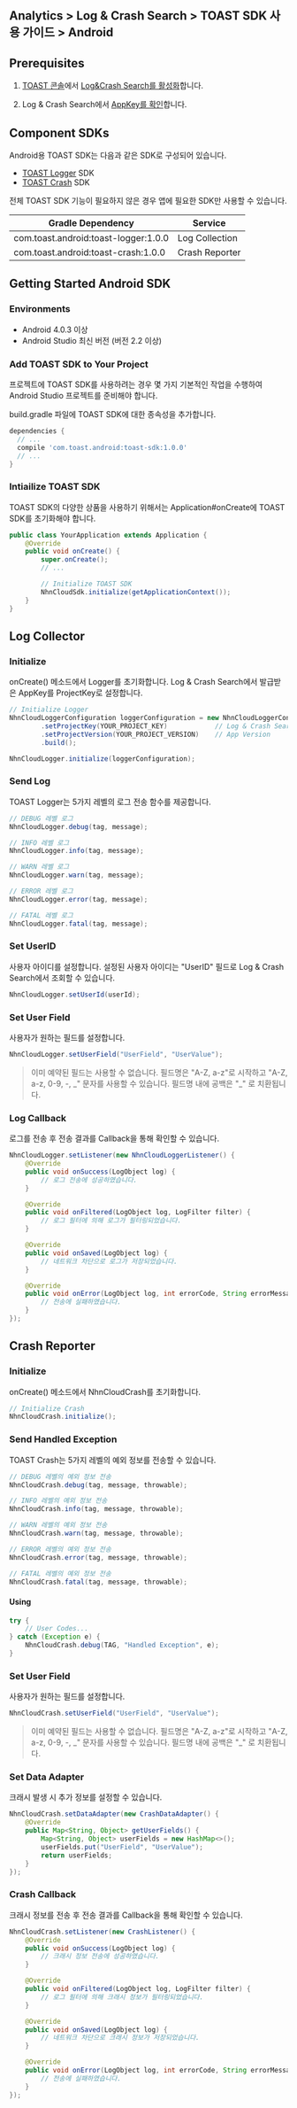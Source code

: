## Analytics > Log & Crash Search > TOAST SDK 사용 가이드 > Android

## Prerequisites

1. [TOAST 콘솔](https://console.cloud.toast.com)에서 [Log&Crash Search를 활성화](https://docs.toast.com/ko/Analytics/Log%20&%20Crash%20Search/ko/console-guide/)합니다.

2. Log & Crash Search에서 [AppKey를 확인](https://docs.toast.com/ko/Analytics/Log%20&%20Crash%20Search/ko/console-guide/#appkey)합니다.

## Component SDKs

Android용 TOAST SDK는 다음과 같은 SDK로 구성되어 있습니다.

* [TOAST Logger](#log-collector) SDK
* [TOAST Crash](#crash-reporter) SDK

전체 TOAST SDK 기능이 필요하지 않은 경우 앱에 필요한 SDK만 사용할 수 있습니다.

| Gradle Dependency | Service |
| --- | --- |
| com.toast.android:toast-logger:1.0.0 | Log Collection |
| com.toast.android:toast-crash:1.0.0 | Crash Reporter |

## Getting Started Android SDK

### Environments

* Android 4.0.3 이상
* Android Studio 최신 버전 (버전 2.2 이상)

### Add TOAST SDK to Your Project

프로젝트에 TOAST SDK를 사용하려는 경우 몇 가지 기본적인 작업을 수행하여 Android Studio 프로젝트를 준비해야 합니다.

build.gradle 파일에 TOAST SDK에 대한 종속성을 추가합니다.

```groovy
dependencies {
  // ...
  compile 'com.toast.android:toast-sdk:1.0.0'
  // ...
}
```

### Intiailize TOAST SDK

TOAST SDK의 다양한 상품을 사용하기 위해서는 Application#onCreate에 TOAST SDK를 초기화해야 합니다.

```java
public class YourApplication extends Application {
    @Override
    public void onCreate() {
        super.onCreate();
        // ...

        // Initialize TOAST SDK
        NhnCloudSdk.initialize(getApplicationContext());
    }
}
```

## Log Collector

### Initialize

onCreate() 메소드에서 Logger를 초기화합니다.
Log & Crash Search에서 발급받은 AppKey를 ProjectKey로 설정합니다.

```java
// Initialize Logger
NhnCloudLoggerConfiguration loggerConfiguration = new NhnCloudLoggerConfiguration.Builder()
        .setProjectKey(YOUR_PROJECT_KEY)            // Log & Crash Search AppKey
        .setProjectVersion(YOUR_PROJECT_VERSION)    // App Version
        .build();

NhnCloudLogger.initialize(loggerConfiguration);
```

### Send Log

TOAST Logger는 5가지 레벨의 로그 전송 함수를 제공합니다.

```java
// DEBUG 레벨 로그
NhnCloudLogger.debug(tag, message);

// INFO 레벨 로그
NhnCloudLogger.info(tag, message);

// WARN 레벨 로그
NhnCloudLogger.warn(tag, message);

// ERROR 레벨 로그
NhnCloudLogger.error(tag, message);

// FATAL 레벨 로그
NhnCloudLogger.fatal(tag, message);
```

### Set UserID

사용자 아이디를 설정합니다.
설정된 사용자 아이디는 "UserID" 필드로 Log & Crash Search에서 조회할 수 있습니다.

```java
NhnCloudLogger.setUserId(userId);
```

### Set User Field

사용자가 원하는 필드를 설정합니다.

```java
NhnCloudLogger.setUserField("UserField", "UserValue");
```

> 이미 예약된 필드는 사용할 수 없습니다.
> 필드명은 "A-Z, a-z"로 시작하고 "A-Z, a-z, 0-9, -, _" 문자를 사용할 수 있습니다.
> 필드명 내에 공백은 "\_" 로 치환됩니다.

### Log Callback

로그를 전송 후 전송 결과를 Callback을 통해 확인할 수 있습니다.

```java
NhnCloudLogger.setListener(new NhnCloudLoggerListener() {
    @Override
    public void onSuccess(LogObject log) {
        // 로그 전송에 성공하였습니다.
    }

    @Override
    public void onFiltered(LogObject log, LogFilter filter) {
        // 로그 필터에 의해 로그가 필터링되었습니다.
    }

    @Override
    public void onSaved(LogObject log) {
        // 네트워크 차단으로 로그가 저장되었습니다.
    }

    @Override
    public void onError(LogObject log, int errorCode, String errorMessage) {
        // 전송에 실패하였습니다.
    }
});
```

## Crash Reporter

### Initialize

onCreate() 메소드에서 NhnCloudCrash를 초기화합니다.

```java
// Initialize Crash
NhnCloudCrash.initialize();
```

### Send Handled Exception

TOAST Crash는 5가지 레벨의 예외 정보를 전송할 수 있습니다.

```java
// DEBUG 레벨의 예외 정보 전송
NhnCloudCrash.debug(tag, message, throwable);

// INFO 레벨의 예외 정보 전송
NhnCloudCrash.info(tag, message, throwable);

// WARN 레벨의 예외 정보 전송
NhnCloudCrash.warn(tag, message, throwable);

// ERROR 레벨의 예외 정보 전송
NhnCloudCrash.error(tag, message, throwable);

// FATAL 레벨의 예외 정보 전송
NhnCloudCrash.fatal(tag, message, throwable);
```

#### Using

```java
try {
    // User Codes...
} catch (Exception e) {
    NhnCloudCrash.debug(TAG, "Handled Exception", e);
}
```

### Set User Field

사용자가 원하는 필드를 설정합니다.

```java
NhnCloudCrash.setUserField("UserField", "UserValue");
```

> 이미 예약된 필드는 사용할 수 없습니다.
> 필드명은 "A-Z, a-z"로 시작하고 "A-Z, a-z, 0-9, -, _" 문자를 사용할 수 있습니다.
> 필드명 내에 공백은 "\_" 로 치환됩니다.

### Set Data Adapter

크래시 발생 시 추가 정보를 설정할 수 있습니다.

```java
NhnCloudCrash.setDataAdapter(new CrashDataAdapter() {
    @Override
    public Map<String, Object> getUserFields() {
        Map<String, Object> userFields = new HashMap<>();
        userFields.put("UserField", "UserValue");
        return userFields;
    }
});
```

### Crash Callback

크래시 정보를 전송 후 전송 결과를 Callback을 통해 확인할 수 있습니다.

```java
NhnCloudCrash.setListener(new CrashListener() {
    @Override
    public void onSuccess(LogObject log) {
        // 크래시 정보 전송에 성공하였습니다.
    }

    @Override
    public void onFiltered(LogObject log, LogFilter filter) {
        // 로그 필터에 의해 크래시 정보가 필터링되었습니다.
    }

    @Override
    public void onSaved(LogObject log) {
        // 네트워크 차단으로 크래시 정보가 저장되었습니다.
    }

    @Override
    public void onError(LogObject log, int errorCode, String errorMessage) {
        // 전송에 실패하였습니다.
    }
});
```

